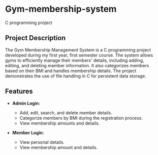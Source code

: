# Gym-membership-system
C programming project

## Project Description
The Gym Membership Management System is a C programming project developed during my first year, first semester course. The system allows gyms to efficiently manage their members' details, including adding, editing, and deleting member information. It also categorizes members based on their BMI and handles membership details. The project demonstrates the use of file handling in C for persistent data storage.

## Features
- **Admin Login**:
  - Add, edit, search, and delete member details.
  - Categorize members by BMI during the registration process.
  - View membership amounts and details.

- **Member Login**:
  - View personal details.
  - View membership amount and details.
